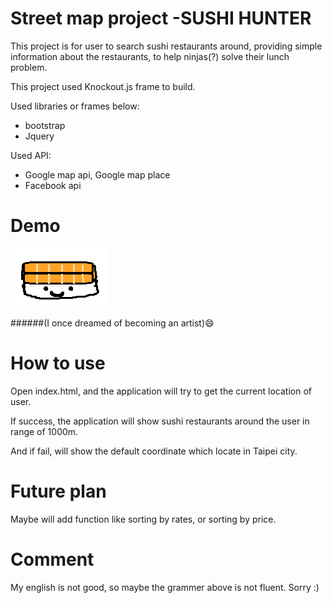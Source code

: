 Street map project -SUSHI HUNTER
===============================
This project is for user to search sushi restaurants around, providing simple information about the restaurants, to help ninjas(?) solve their lunch problem.

This project used Knockout.js frame to build. 

Used libraries or frames below:
*  bootstrap
*  Jquery

Used API:
* Google map api, Google map place
* Facebook api

Demo
==============================
[![Sushi](icon.png)](https://henry32144.github.io/Street-Map-Project/)

######(I once dreamed of becoming an artist):smile:

How to use
==============================
Open index.html, and the application will try to get the current location of user.

If success, the application will show sushi restaurants around the user in range of 1000m.

And if fail, will show the default coordinate which locate in Taipei city.

Future plan
==============================
Maybe will add function like sorting by rates, or sorting by price.

Comment
==============================
My english is not good, so maybe the grammer above is not fluent. Sorry :)
